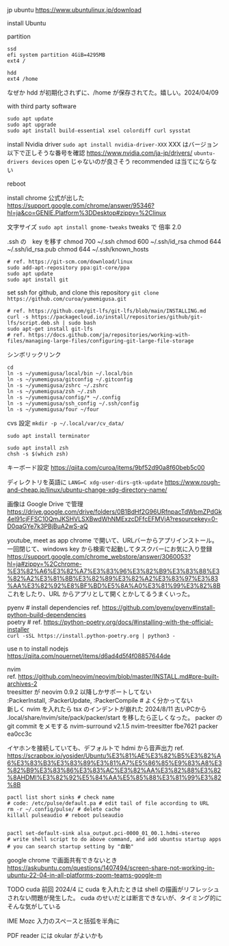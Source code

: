 jp ubuntu
https://www.ubuntulinux.jp/download

install Ubuntu

partition
```
ssd
efi system partition 4GiB=4295MB
ext4 /

hdd
ext4 /home
```
なぜか hdd が初期化されずに、/home が保存されてた。嬉しい。2024/04/09

with third party software

```
sudo apt update
sudo apt upgrade
sudo apt install build-essential xsel colordiff curl sysstat
```

install Nvidia driver
`sudo apt install nvidia-driver-XXX`
XXX はバージョン以下で正しそうな番号を確認
https://www.nvidia.com/ja-jp/drivers/
`ubuntu-drivers devices`
    open じゃないのが良さそう
    recommended は当てにならない

reboot

install chrome
公式が出した
https://support.google.com/chrome/answer/95346?hl=ja&co=GENIE.Platform%3DDesktop#zippy=%2Clinux

文字サイズ
`sudo apt install gnome-tweaks`
tweaks で 倍率 2.0

.ssh の　key を移す
chmod 700 ~/.ssh
chmod 600 ~/.ssh/id_rsa
chmod 644 ~/.ssh/id_rsa.pub
chmod 644 ~/.ssh/known_hosts


```
# ref. https://git-scm.com/download/linux
sudo add-apt-repository ppa:git-core/ppa
sudo apt update
sudo apt install git
```
set ssh for github, and clone this repository
`git clone https://github.com/curoa/yumemigusa.git`

```
# ref. https://github.com/git-lfs/git-lfs/blob/main/INSTALLING.md
curl -s https://packagecloud.io/install/repositories/github/git-lfs/script.deb.sh | sudo bash
sudo apt-get install git-lfs
# ref. https://docs.github.com/ja/repositories/working-with-files/managing-large-files/configuring-git-large-file-storage
```

シンボリックリンク  
```
cd
ln -s ~/yumemigusa/local/bin ~/.local/bin
ln -s ~/yumemigusa/gitconfig ~/.gitconfig
ln -s ~/yumemigusa/zshrc ~/.zshrc
ln -s ~/yumemigusa/zsh ~/.zsh
ln -s ~/yumemigusa/config/* ~/.config
ln -s ~/yumemigusa/ssh_config ~/.ssh/config
ln -s ~/yumemigusa/four ~/four
```

cvs 設定
`mkdir -p ~/.local/var/cv_data/`

```
sudo apt install terminator
```

```
sudo apt install zsh
chsh -s $(which zsh)
```

キーボード設定
https://qiita.com/curoa/items/9bf52d90a8f60beb5c00

ディレクトリを英語に
`LANG=C xdg-user-dirs-gtk-update`
https://www.rough-and-cheap.jp/linux/ubuntu-change-xdg-directory-name/


画像は Google Drive で管理
https://drive.google.com/drive/folders/0B1BdHf2G96URfnpacTdWbmZPdGk4el91cjFFSC10QmJKSHVLSXBwdWhNMExzcDFfcEFMVjA?resourcekey=0-D0qaGYe7k3PBjBuA2wS-aQ

youtube, meet as app
chrome で開いて、URLバーからアプリインストール。一回閉じて、windows key から検索で起動してタスクバーにお気に入り登録
https://support.google.com/chrome_webstore/answer/3060053?hl=ja#zippy=%2Cchrome-%E3%82%A6%E3%82%A7%E3%83%96%E3%82%B9%E3%83%88%E3%82%A2%E3%81%8B%E3%82%89%E3%82%A2%E3%83%97%E3%83%AA%E3%82%92%E8%BF%BD%E5%8A%A0%E3%81%99%E3%82%8B
これをしたり、URL からアプリとして開くとかしてるうまくいった。

pyenv  # install dependencies ref. https://github.com/pyenv/pyenv#install-python-build-dependencies  
poetry  # ref. https://python-poetry.org/docs/#installing-with-the-official-installer  
`curl -sSL https://install.python-poetry.org | python3 -`  

use n to install nodejs
https://qiita.com/nouernet/items/d6ad4d5f4f08857644de

nvim  
ref. https://github.com/neovim/neovim/blob/master/INSTALL.md#pre-built-archives-2  
treesitter が neovim 0.9.2 以降しかサポートしてない  
:PackerInstall, :PackerUpdate, :PackerCompile # よく分かってない  
新しく nvim を入れたら tsx のインデントが崩れた 2024/8/11
    古いPCから .local/share/nvim/site/pack/packer/start を移したら正しくなった。
    packer の git commit をメモする
        nvim-surround v2.1.5
        nvim-treesitter fbe7621
        packer ea0cc3c


イヤホンを接続していても、デフォルトで hdmi から音声出力
ref. https://scrapbox.io/yosider/Ubuntu%E3%81%AE%E3%82%B5%E3%82%A6%E3%83%B3%E3%83%89%E3%81%A7%E5%86%85%E9%83%A8%E3%82%B9%E3%83%86%E3%83%AC%E3%82%AA%E3%82%88%E3%82%8AHDMI%E3%82%92%E5%84%AA%E5%85%88%E3%81%99%E3%82%8B
```
pactl list short sinks # check name
# code: /etc/pulse/default.pa # edit tail of file according to URL
rm -r ~/.config/pulse/ # delete cache
killall pulseaudio # reboot pulseaudio


pactl set-default-sink alsa_output.pci-0000_01_00.1.hdmi-stereo
# write shell script to do above command, and add ubuntsu startup apps
# you can search startup setting by "自動"
```


google chrome で画面共有できないとき
https://askubuntu.com/questions/1407494/screen-share-not-working-in-ubuntu-22-04-in-all-platforms-zoom-teams-google-m

TODO
cuda
前回 2024/4 に cuda を入れたときは shell の描画がリフレッシュされない問題が発生した。
cuda のせいだとは断言できないが、タイミング的にそんな気がしている

IME Mozc 入力のスペースと括弧を半角に

PDF reader には okular がよいかも
